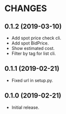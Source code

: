 # CHANGES

0.1.2 (2019-03-10)
------------------

- Add spot price check cli.
- Add spot BidPrice.
- Show estimated cost.
- Filter by tag for list cli.


0.1.1 (2019-02-21)
------------------

- Fixed url in setup.py.


0.1.0 (2019-02-21)
------------------

- Initial release.
